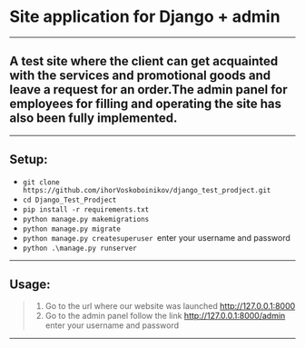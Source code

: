 # **Site application for Django + admin**
___
## A test site where the client can get acquainted with the services and promotional goods and leave a request for an order.The admin panel for employees for filling and operating the site has also been fully implemented.

___

## Setup:

+ ```git clone https://github.com/ihorVoskoboinikov/django_test_prodject.git```
+ ```cd Django_Test_Prodject```
+ ```pip install -r requirements.txt```
+ ```python manage.py makemigrations```
+ ```python manage.py migrate ```
+ ```python manage.py createsuperuser ```enter your username and password
+ ```python .\manage.py runserver ```
___

## Usage:

> 1. Go to the url where our website was launched http://127.0.0.1:8000
> 2. Go to the admin panel follow the link http://127.0.0.1:8000/admin enter your username and password

___



